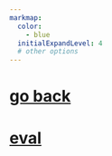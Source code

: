 ```yaml
---
markmap:
  color:
    - blue
  initialExpandLevel: 4
  # other options
---
```


# [go back](../index.html)
# [eval](eval/index.html)
